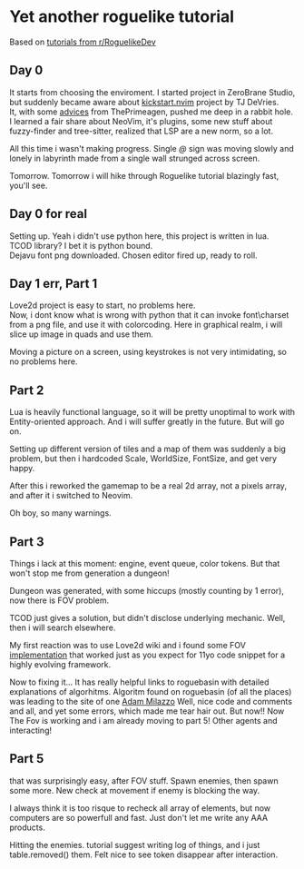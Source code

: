# Yet another roguelike tutorial

Based on [tutorials from r/RoguelikeDev](https://www.reddit.com/r/roguelikedev/comments/1dt8bqm/roguelikedev_does_the_complete_roguelike_tutorial/)

## Day 0
It starts from choosing the enviroment. 
I started project in ZeroBrane Studio, but suddenly became aware about [kickstart.nvim](https://youtube.com/watch?v=m8C0Cq9Uv9o) project by TJ DeVries.  
It, with some [advices](https://youtube.com/watch?v=w7i4amO_zaE) from ThePrimeagen, pushed me deep in a rabbit hole.  
I learned a fair share about NeoVim, it's plugins, some new stuff about fuzzy-finder and tree-sitter, realized that LSP are a new norm, so a lot.

All this time i wasn't making progress. 
Single _@_ sign was moving slowly and lonely in labyrinth made from a single wall strunged across screen. 

Tomorrow. Tomorrow i will hike through Roguelike tutorial blazingly fast, you'll see.

## Day 0 for real
Setting up. Yeah i didn't use python here, this project is written in lua.   
TCOD library? I bet it is python bound.  
Dejavu font png downloaded.
Chosen editor fired up, ready to roll.

## Day 1 err, Part 1
Love2d project is easy to start, no problems here.  
Now, i dont know what is wrong with python that it can invoke font\charset from a png file, and use it with colorcoding. Here in graphical realm, i will slice up image in quads and use them.

Moving a picture on a screen, using keystrokes is not very intimidating, so no problems here.

## Part 2
Lua is heavily functional language, so it will be pretty unoptimal to work with Entity-oriented approach. And i will suffer greatly in the future. But will go on.

Setting up different version of tiles and a map of them was suddenly a big problem, but then i hardcoded Scale, WorldSize, FontSize, and get very happy.

After this i reworked the gamemap to be a real 2d array, not a pixels array, and after it i switched to Neovim.

Oh boy, so many warnings. 

## Part 3
Things i lack at this moment: engine, event queue, color tokens. But that won't stop me from generation a dungeon!

Dungeon was generated, with some hiccups (mostly counting by 1 error), now there is FOV problem. 

TCOD just gives a solution, but didn't disclose underlying mechanic. Well, then i will search elsewhere.

My first reaction was to use Love2d wiki and i found some FOV [implementation](https://github.com/markandgo/Lua-FOV) that worked just as you expect for 11yo code snippet for a highly evolving framework.

Now to fixing it... It has really helpful links to roguebasin with detailed explanations of algorhitms.
Algoritm found on roguebasin (of all the places) was leading to the site of one [Adam Milazzo](http://www.adammil.net/blog/v125_roguelike_vision_algorithms.html)
Well, nice code and comments and all, and yet some errors, which made me tear hair out. But now!!
Now The Fov is working and i am already moving to part 5! Other agents and interacting!


## Part 5  
that was surprisingly easy, after FOV stuff. Spawn enemies, then spawn some more. New check at movement if enemy is blocking the way. 

I always think it is too risque to recheck all array of elements, but now computers are so powerfull and fast. Just don't let me write any AAA products.

Hitting the enemies. tutorial suggest writing log of things, and i just table.removed() them. Felt nice to see token disappear after interaction. 
